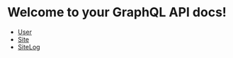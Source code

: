 # Welcome to your GraphQL API docs!

-   [User](./User.md)
-   [Site](./Site.md)
-   [SiteLog](./SiteLog.md)

